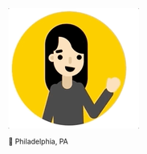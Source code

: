 <img src="https://raw.githubusercontent.com/tiffwong/tiffwong/master/avatar.gif">

:round_pushpin: Philadelphia, PA
